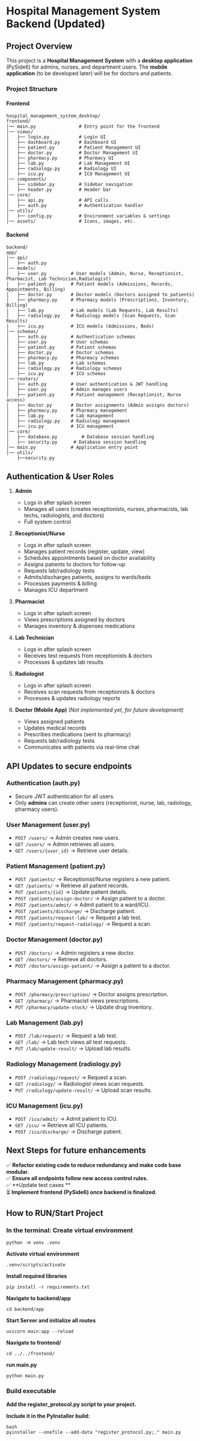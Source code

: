 # Hospital Management System Backend (Updated)

## Project Overview

This project is a **Hospital Management System** with a **desktop application** (PySide6) for admins, nurses, and department users. The **mobile application** (to be developed later) will be for doctors and patients.

### **Project Structure**

#### **Frontend**

```
hospital_management_system_desktop/
frontend/
│── main.py                # Entry point for the frontend
│── views/
│   ├── login.py           # Login UI
│   ├── dashboard.py       # Dashboard UI
│   ├── patient.py         # Patient Management UI
│   ├── doctor.py          # Doctor Management UI
│   ├── pharmacy.py        # Pharmacy UI
│   ├── lab.py             # Lab Management UI
│   ├── radiology.py       # Radiology UI
│   ├── icu.py             # ICU Management UI
│── components/
│   ├── sidebar.py         # Sidebar navigation
│   ├── header.py          # Header bar
│── core/
│   ├── api.py             # API calls
│   ├── auth.py            # Authentication handler
│── utils/
│   ├── config.py          # Environment variables & settings
│── assets/                # Icons, images, etc.

```

#### **Backend**

```
backend/
app/
│── api/
│   ├── auth.py 
│── models/
│   ├── user.py         # User models (Admin, Nurse, Receptionist, Pharmacist, Lab Technician,Radiologist)
│   ├── patient.py      # Patient models (Admissions, Records, Appointments, Billing)
│   ├── doctor.py       # Doctor models (Doctors assigned to patients)
│   ├── pharmacy.py     # Pharmacy models (Prescriptions, Inventory, Billing)
│   ├── lab.py          # Lab models (Lab Requests, Lab Results)
│   ├── radiology.py    # Radiology models (Scan Requests, Scan Results)
│   ├── icu.py          # ICU models (Admissions, Beds)
│── schemas/
│   ├── auth.py         # Authentication schemas
│   ├── user.py         # User schemas
│   ├── patient.py      # Patient schemas
│   ├── doctor.py       # Doctor schemas
│   ├── pharmacy.py     # Pharmacy schemas
│   ├── lab.py          # Lab schemas
│   ├── radiology.py    # Radiology schemas
│   ├── icu.py          # ICU schemas
│── routers/
│   ├── auth.py         # User authentication & JWT handling
│   ├── user.py         # Admin manages users
│   ├── patient.py      # Patient management (Receptionist, Nurse access)
│   ├── doctor.py       # Doctor assignments (Admin assigns doctors)
│   ├── pharmacy.py     # Pharmacy management
│   ├── lab.py          # Lab management
│   ├── radiology.py    # Radiology management
│   ├── icu.py          # ICU management
│── core/
│   ├── database.py         # Database session handling
│   ├── security.py      # Database session handling
│── main.py             # Application entry point
│── utils/
    ├──security.py
```

## **Authentication & User Roles**
1. **Admin**
   - Logs in after splash screen
   - Manages all users (creates receptionists, nurses, pharmacists, lab techs, radiologists, and doctors)
   - Full system control

2. **Receptionist/Nurse**
   - Logs in after splash screen
   - Manages patient records (register, update, view)
   - Schedules appointments based on doctor availability
   - Assigns patients to doctors for follow-up
   - Requests lab/radiology tests
   - Admits/discharges patients, assigns to wards/beds
   - Processes payments & billing
   - Manages ICU department

3. **Pharmacist**
   - Logs in after splash screen
   - Views prescriptions assigned by doctors
   - Manages inventory & dispenses medications

4. **Lab Technician**
   - Logs in after splash screen
   - Receives test requests from receptionists & doctors
   - Processes & updates lab results

5. **Radiologist**
   - Logs in after splash screen
   - Receives scan requests from receptionists & doctors
   - Processes & updates radiology reports

6. **Doctor (Mobile App)** *(Not implemented yet, for future development)*
   - Views assigned patients
   - Updates medical records
   - Prescribes medications (sent to pharmacy)
   - Requests lab/radiology tests
   - Communicates with patients via real-time chat

## **API Updates to secure endpoints**

### **Authentication (auth.py)**

- Secure JWT authentication for all users.
- Only **admins** can create other users (receptionist, nurse, lab, radiology, pharmacy users).

### **User Management (user.py)**

- `POST /users/` → Admin creates new users.
- `GET /users/` → Admin retrieves all users.
- `GET /users/{user_id}` → Retrieve user details.

### **Patient Management (patient.py)**

- `POST /patients/` → Receptionist/Nurse registers a new patient.
- `GET /patients/` → Retrieve all patient records.
- `PUT /patients/{id}` → Update patient details.
- `POST /patients/assign-doctor/` → Assign patient to a doctor.
- `POST /patients/admit/` → Admit patient to a ward/ICU.
- `POST /patients/discharge/` → Discharge patient.
- `POST /patients/request-lab/` → Request a lab test.
- `POST /patients/request-radiology/` → Request a scan.

### **Doctor Management (doctor.py)**

- `POST /doctors/` → Admin registers a new doctor.
- `GET /doctors/` → Retrieve all doctors.
- `POST /doctors/assign-patient/` → Assign a patient to a doctor.

### **Pharmacy Management (pharmacy.py)**

- `POST /pharmacy/prescription/` → Doctor assigns prescription.
- `GET /pharmacy/` → Pharmacist views prescriptions.
- `PUT /pharmacy/update-stock/` → Update drug inventory.

### **Lab Management (lab.py)**

- `POST /lab/request/` → Request a lab test.
- `GET /lab/` → Lab tech views all test requests.
- `PUT /lab/update-result/` → Upload lab results.

### **Radiology Management (radiology.py)**

- `POST /radiology/request/` → Request a scan.
- `GET /radiology/` → Radiologist views scan requests.
- `PUT /radiology/update-result/` → Upload scan results.

### **ICU Management (icu.py)**

- `POST /icu/admit/` → Admit patient to ICU.
- `GET /icu/` → Retrieve all ICU patients.
- `POST /icu/discharge/` → Discharge patient.

## **Next Steps for future enhancements**

✅ **Refactor existing code to reduce redundancy and make code base modular.**  
✅ **Ensure all endpoints follow new access control rules.**  
✅ **Update test cases **  
⏳ **Implement frontend (PySide6) once backend is finalized.**

## How to RUN/Start Project

### In the terminal: Create virtual environment

```
python -m venv .venv
```

**Activate virtual environment**

```
.venv/scripts/activate
```

**Install required libraries**

```
pip install -r requirements.txt
```

**Navigate to backend/app**

```
cd backend/app
```

**Start Server and initialize all routes**

```
uvicorn main:app --reload
```

**Navigate to frontend/**

```
cd ../../frontend/
```

**run main.py**

```
python main.py
```

### Build executable

**Add the register_protocol.py script to your project.**

**Include it in the PyInstaller build:**

```
bash
pyinstaller --onefile --add-data "register_protocol.py;." main.py
```